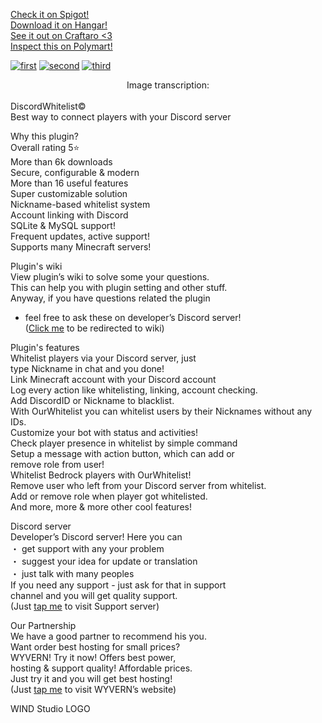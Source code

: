 [Check it on Spigot!](https://www.spigotmc.org/resources/discord-whitelist-fourth-generation-%E3%83%BBfree-advanced-powerful-tool.97587/)<br/>
[Download it on Hangar!](https://hangar.papermc.io/WIND-Studio/DiscordWhitelist)<br/>
[See it out on Craftaro <3](https://craftaro.com/marketplace/product/discord-whitelist-fourth-generationfree-advanced-powerful-tool.1007)<br/>
[Inspect this on Polymart!](https://polymart.org/resource/discord-whitelist.3927)<br/>

[![first](https://i.imgur.com/4hajuPr.png)](https://windstudio.gitbook.io/discordwhitelist)
[![second](https://i.imgur.com/cI9A3s3.png)](https://discord.gg/XMGprbGtgR)
[![third](https://i.imgur.com/BDebAPp.png)](https://billing.wyvern.host/aff.php?aff=77)

<center> Image transcription: </center> <br/>
DiscordWhitelist© <br/>
Best way to connect players with your Discord server <br/>

Why this plugin? <br/>
Overall rating 5⭐ <br/>
More than 6k downloads <br/>
Secure, configurable & modern <br/>
More than 16 useful features <br/>
Super customizable solution <br/>
Nickname-based whitelist system <br/>
Account linking with Discord <br/>
SQLite & MySQL support! <br/>
Frequent updates, active support! <br/>
Supports many Minecraft servers! <br/>

Plugin's wiki <br/>
View plugin’s wiki to solve some your questions. <br/>
This can help you with plugin setting and other stuff. <br/>
Anyway, if you have questions related the plugin <br/>
 - feel free to ask these on developer’s Discord server! <br/>
([Click me](https://windstudio.gitbook.io/discordwhitelist) to be redirected to wiki) <br/>

Plugin's features <br/>
Whitelist players via your Discord server, just <br/>
type Nickname in chat and you done! <br/>
Link Minecraft account with your Discord account <br/>
Log every action like whitelisting, linking, account checking. <br/>
Add DiscordID or Nickname to blacklist. <br/>
With OurWhitelist you can whitelist users by their Nicknames without any IDs. <br/>
Customize your bot with status and activities! <br/>
Check player presence in whitelist by simple command <br/>
Setup a message with action button, which can add or <br/>
remove role from user! <br/>
Whitelist Bedrock players with OurWhitelist! <br/>
Remove user who left from your Discord server from whitelist. <br/>
Add or remove role when player got whitelisted. <br/>
And more, more & more other cool features! <br/>

Discord server <br/>
Developer’s Discord server! Here you can <br/>
・ get support with any your problem <br/>
・ suggest your idea for update or translation <br/>
・ just talk with many peoples <br/>
If you need any support - just ask for that in support <br/>
 channel and you will get quality support. <br/>
(Just [tap me](https://discord.gg/XMGprbGtgR) to visit Support server) <br/>

Our Partnership <br/>
We have a good partner to recommend his you. <br/>
Want order best hosting for small prices? <br/>
WYVERN! Try it now! Offers best power, <br/>
hosting & support quality! Affordable prices. <br/>
Just try it and you will get best hosting! <br/>
(Just [tap me](https://billing.wyvern.host/aff.php?aff=77) to visit WYVERN’s website) <br/>

WIND Studio LOGO <br/>
